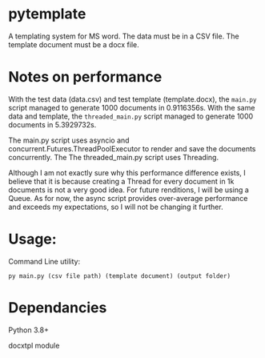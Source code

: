 # pytemplate
A templating system for MS word.
The data must be in a CSV file. The template document must be a docx file.

# Notes on performance
With the test data (data.csv) and test template (template.docx), the `main.py` script managed to generate 1000 documents in 0.9116356s.
With the same data and template, the `threaded_main.py` script managed to generate 1000 documents in 5.3929732s.

The main.py script uses asyncio and concurrent.Futures.ThreadPoolExecutor to render and save the documents concurrently. The
The threaded_main.py script uses Threading.

Although I am not exactly sure why this performance difference exists, I believe that it is because creating a Thread for every document in 1k documents is not a very good idea. For future renditions, I will be using a Queue. As for now, the async script provides over-average performance and exceeds my expectations, so I will not be changing it further.

# Usage:
Command Line utility:
```
py main.py (csv file path) (template document) (output folder)
```
# Dependancies
Python 3.8+

docxtpl module




